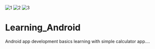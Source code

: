 ![1](https://user-images.githubusercontent.com/62520414/130220168-14f3aba4-33e5-4e14-ab44-8bf920443156.png)
![2](https://user-images.githubusercontent.com/62520414/130220173-16ea2024-4278-435b-aaba-f2b0c7ffe3cf.png)
![3](https://user-images.githubusercontent.com/62520414/130220177-e45dbc42-28b5-4c47-b7b5-8a11673a9c03.png)
# Learning_Android
Android app development basics learning with simple calculator app....
